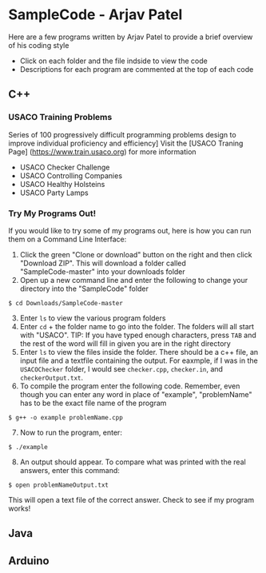 # SampleCode - Arjav Patel
Here are a few programs written by Arjav Patel to provide a brief overview of his coding style
- Click on each folder and the file indside to view the code
- Descriptions for each program are commented at the top of each code

## C++
### USACO Training Problems
Series of 100 progressively difficult programming problems design to improve individual proficiency and efficiency]
Visit the [USACO Traning Page] (https://www.train.usaco.org) for more information

- USACO Checker Challenge
- USACO Controlling Companies
- USACO Healthy Holsteins
- USACO Party Lamps

### Try My Programs Out!
If you would like to try some of my programs out, here is how you can run them on a Command Line Interface:

1. Click the green "Clone or download" button on the right and then click "Download ZIP". This will download a folder called    
   "SampleCode-master" into your downloads folder
2. Open up a new command line and enter the following to change your directory into the "SampleCode" folder
```
$ cd Downloads/SampleCode-master
```
3. Enter `ls` to view the various program folders
4. Enter `cd` + the folder name to go into the folder. The folders will all start with "USACO".
   TIP: If you have typed enough characters, press `TAB` and the rest of the word will fill in given you are in the right 
   directory
5. Enter `ls` to view the files inside the folder. There should be a c++ file, an input file and a textfile containing the 
   output. For eaxmple, if I was in the `USACOChecker` folder, I would see `checker.cpp`, `checker.in`, and 
   `checkerOutput.txt`.
6. To compile the program enter the following code. Remember, even though you can enter any word in place of "example", 
   "problemName" has to be the exact file name of the program
```
$ g++ -o example problemName.cpp
```
7. Now to run the program, enter:
```
$ ./example
```
8. An output should appear. To compare what was printed with the real answers, enter this command:
```
$ open problemNameOutput.txt
```
   This will open a text file of the correct answer. Check to see if my program works!


## Java


## Arduino


